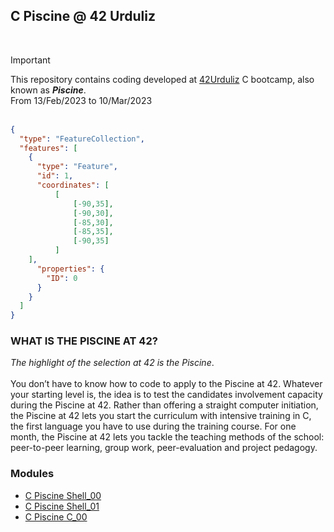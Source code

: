 ## C Piscine @ 42 Urduliz
<br>

> [!IMPORTANT]
> This repository contains coding developed at [42Urduliz](https://www.42urduliz.com/) C bootcamp, also known as **_Piscine_**.
> <br>
> From 13/Feb/2023 to 10/Mar/2023
<br><br>
```geojson
{
  "type": "FeatureCollection",
  "features": [
    {
      "type": "Feature",
      "id": 1,
      "coordinates": [
          [
              [-90,35],
              [-90,30],
              [-85,30],
              [-85,35],
              [-90,35]
          ]
    ],
      "properties": {
        "ID": 0
      }
    }
  ]
}
```

### WHAT IS THE PISCINE AT 42?
_The highlight of the selection at 42 is the Piscine_.
<br><br>
You don’t have to know how to code to apply to the Piscine at 42.
Whatever your starting level is, the idea is to test the candidates involvement capacity during the Piscine at 42.
Rather than offering a straight computer initiation, the Piscine at 42 lets you start the curriculum with intensive training in C, the first language you have to use during the training course.
For one month, the Piscine at 42 lets you tackle the teaching methods of the school: peer-to-peer learning, group work, peer-evaluation and project pedagogy.

### Modules
* [C Piscine Shell_00]()
* [C Piscine Shell_01]()
* [C Piscine C_00]()

